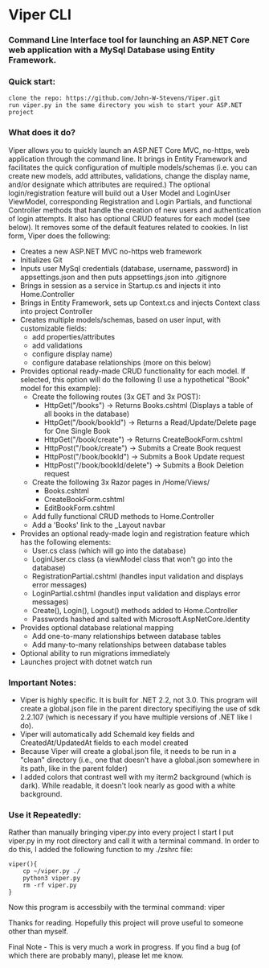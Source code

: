 # Viper CLI

### Command Line Interface tool for launching an ASP.NET Core web application with a MySql Database using Entity Framework.

### Quick start:
    clone the repo: https://github.com/John-W-Stevens/Viper.git
    run viper.py in the same directory you wish to start your ASP.NET project

### What does it do?
Viper allows you to quickly launch an ASP.NET Core MVC, no-https, web application through the command line. It brings in Entity Framework and facilitates the quick configuration of multiple models/schemas (i.e. you can create new models, add attributes, validations, change the display name, and/or designate which attributes are required.) The optional login/registration feature will build out a User Model and LoginUser ViewModel, corresponding Registration and Login Partials, and functional Controller methods that handle the creation of new users and authentication of login attempts. It also has optional CRUD features for each model (see below). It removes some of the default features related to cookies. In list form, Viper does the following:

- Creates a new ASP.NET MVC no-https web framework
- Initializes Git
- Inputs user MySql credentials (database, username, password) in appsettings.json and then puts appsettings.json into .gitignore
- Brings in session as a service in Startup.cs and injects it into Home.Controller
- Brings in Entity Framework, sets up Context.cs and injects Context class into project Controller
- Creates multiple models/schemas, based on user input, with customizable fields:
    - add properties/attributes
    - add validations
    - configure display name)
    - configure database relationships (more on this below)
- Provides optional ready-made CRUD functionality for each model. If selected, this option will do the following (I use a hypothetical "Book"
  model for this example):
    - Create the following routes (3x GET and 3x POST):
        - HttpGet("/books")               -> Returns Books.cshtml (Displays a table of all books in the database)
        - HttpGet("/book/bookId")         -> Returns a Read/Update/Delete page for One Single Book
        - HttpGet("/book/create")         -> Returns CreateBookForm.cshtml
        - HttpPost("/book/create")        -> Submits a Create Book request
        - HttpPost("/book/bookId")        -> Submits a Book Update request
        - HttpPost("/book/bookId/delete") -> Submits a Book Deletion request
    - Create the following 3x Razor pages in /Home/Views/
        - Books.cshtml
        - CreateBookForm.cshtml
        - EditBookForm.cshtml
    - Add fully functional CRUD methods to Home.Controller
    - Add a 'Books' link to the _Layout navbar
- Provides an optional ready-made login and registration feature which has the following elements:
    - User.cs class (which will go into the database)
    - LoginUser.cs class (a viewModel class that won't go into the database)
    - RegistrationPartial.cshtml (handles input validation and displays error messages)
    - LoginPartial.cshtml (handles input validation and displays error messages)
    - Create(), Login(), Logout() methods added to Home.Controller
    - Passwords hashed and salted with Microsoft.AspNetCore.Identity
- Provides optional database relational mapping
    - Add one-to-many relationships between database tables
    - Add many-to-many relationships between database tables
- Optional ability to run migrations immediately
- Launches project with dotnet watch run

### Important Notes:
- Viper is highly specific. It is built for .NET 2.2, not 3.0. This program will create a global.json file in the parent directory
    specifiying the use of sdk 2.2.107 (which is necessary if you have multiple versions of .NET like I do).
- Viper will automatically add SchemaId key fields and CreatedAt/UpdatedAt fields to each model created
- Because Viper will create a global.json file, it needs to be run in a "clean" directory (i.e., one that doesn't have a global.json somewhere in its path, like in the parent folder) 
- I added colors that contrast well with my iterm2 background (which is dark). While readable, it doesn't look nearly as good with a        white background.

### Use it Repeatedly:
Rather than manually bringing viper.py into every project I start I put viper.py in my root directory and call it with a terminal command. In order to do this, I added the following function to my ./zshrc file:
```
viper(){
    cp ~/viper.py ./
    python3 viper.py
    rm -rf viper.py
}
```
Now this program is accessbily with the terminal command: viper

Thanks for reading. Hopefully this project will prove useful to someone other than myself. 

Final Note - This is very much a work in progress. If you find a bug (of which there are probably many), please let me know.
